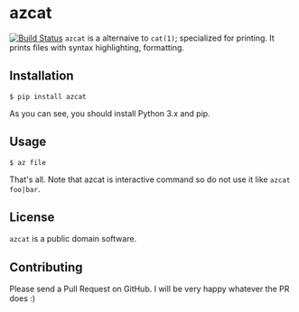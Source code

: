 azcat
=====
[![Build Status](https://drone.io/github.com/ntsy/azcat/status.png)](https://drone.io/github.com/ntsy/azcat/latest)
`azcat` is a alternaive to `cat(1)`; specialized for printing. It prints files with syntax
highlighting, formatting.


Installation
------------
```
$ pip install azcat
```
As you can see, you should install Python 3.x and pip.

Usage
-----
```
$ az file
```
That's all. Note that azcat is interactive command so do not use it like `azcat foo|bar`.

License
-------
`azcat` is a public domain software.

Contributing
------------
Please send a Pull Request on GitHub. I will be very happy whatever the PR does :)
